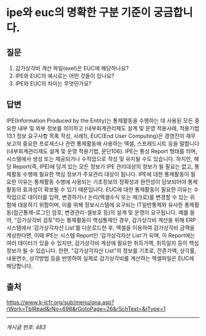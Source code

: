 # ipe와 euc의 명확한 구분 기준이 궁금합니다.

## 질문
1. 감가상각비 계산 파일(exel)은 EUC에 해당하나요?
2. IPE와 EUC의 예시로는 어떤 것들이 있나요?
3. IPE와 EUC의 차이는 무엇인가요?

## 답변
IPE(Information Produced by the Entity)는 통제활동을 수행하는 데 사용된 모든 중요한 내부 및 외부 정보를 의미하고 (내부회계관리제도 설계 및 운영 적용사례, 적용기법 13.1 정보 요구사항 목록 작성, 사례1), EUC(End User Computing)은 경영진이 재무보고의 중요한 프로세스나 관련 통제활동에 사용하는 엑셀, 스프레드시트 등을 말합니다(내부회계관리제도 설계 및 운영 적용기법, 문단106).
IPE는 통상 Report 형태를 띄며, 시스템에서 생성 또는 제공되거나 수작업으로 작성 및 유지될 수도 있습니다. 하지만, 해당 Report(즉, IPE)에 담겨 있는 모든 정보가 IPE 관리대상의 정보가 될 필요는 없고, 통제활동 수행에 필요한 핵심 정보가 주요관리 대상이 됩니다.
IPE에 대한 통제활동이 필요한 이유는 통제활동 수행에 사용되는 기초정보의 정확성과 완전성이 담보되어야 통제활동의 효과성이 확보될 수 있기 때문입니다.
EUC에 대한 통제활동이 필요한 이유는 수작업으로 데이터를 입력, 변경하거나 논리(엑셀수식 또는 매크로)를 변경할 수 있는 위험에 대응하기 위함이며, 이를 위해 정보시스템에 요구되는 IT일반통제와 유사한 통제활동(접근통제-로그인 암호, 변경관리-셀보호 등)의 설계 및 운영이 요구됩니다.
예를 들어, “감가상각비 검토”라는 통제활동이 핵심통제인 경우, 감가상각비 계산을 위해 ERP시스템에서 ‘감가상각자산 List’를 다운로드한 후, 엑셀을 이용하여 감가상각비 금액을 계상한다면, 이때 IPE는 시스템 Report인 ‘감가상각자산 List’가 되며, 이 Report에는 여러 데이터가 있을 수 있지만, 감가상각비 계상에 필요한 취득가액, 취득일자 등이 핵심 정보가 될 수 있습니다.
한편, "감가상각자산 List"의 정보를 기초로, 잔존가액, 상각률, 내용연수, 상각방법 등을 반영하여 실제로 감가상각비를 계산하는 엑셀파일은 EUC에 해당합니다.

## 출처
https://www.k-icfr.org/sub/menu/qna.asp?rWork=TblRead&rNo=696&rGotoPage=26&rSchText=&rType=1

---
*게시글 번호: 483*
